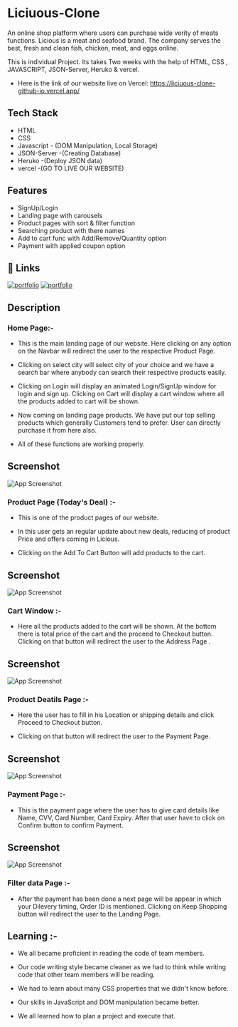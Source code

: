 # Liciuous-Clone
 An online shop platform where users can purchase wide verity of meats functions. Licious is a meat and seafood brand. The company serves the best, fresh and clean fish, chicken, meat, and eggs online.

This is individual Project. Its takes Two weeks with the help of  HTML, CSS , JAVASCRIPT, JSON-Server, Heruko & vercel. 

* Here is the link of our website live on Vercel: https://liciuous-clone-github-io.vercel.app/
## Tech Stack

* HTML
* CSS
* Javascript - (DOM Manipulation, Local Storage)
* JSON-Server -(Creating Database)
* Heruko -(Deploy JSON data)
*  vercel -(GO TO LIVE OUR WEBSITE)
## Features

- SignUp/Login
- Landing page with carousels
- Product pages with sort & filter function
- Searching product with there names
- Add to cart func with Add/Remove/Quantity option
- Payment with applied coupon option

## 🔗 Links
[![portfolio](https://img.shields.io/badge/Deployed_Link-000?style=for-the-badge&logo=ko-fi&logoColor=white)](https://liciuous-clone-github-io.vercel.app/)
[![portfolio](https://img.shields.io/badge/my_portfolio-000?style=for-the-badge&logo=ko-fi&logoColor=white)](https://Santosh2704.github.io/)

## Description

### Home Page:-

* This is the main landing page of our website. Here clicking on any option on the Navbar will redirect the user to the respective Product Page. 

* Clicking on select city will select city of your choice and we have a search bar where anybody can search their respective products easily.

* Clicking on Login will display an animated Login/SignUp window for login and sign up. Clicking on Cart will display a cart window where all the products added to cart will be shown.

* Now coming on landing page products. We have put our top selling products which generally Customers tend to prefer. User can directly purchase it from here also.

* All of these functions are working properly.
## Screenshot

![App Screenshot](https://github.com/Santosh2740/Liciuous-Clone/blob/main/Image/homepage.jpeg)

### Product Page (Today's Deal) :-

* This is one of the product pages of our website.

* In this user gets an regular update about new deals, reducing of product Price and offers coming in Licious.

* Clicking on the Add To Cart Button will add products to the cart.
## Screenshot

![App Screenshot](https://github.com/Santosh2740/Liciuous-Clone/blob/main/Image/Cart%20page.jpeg)



### Cart Window :-


* Here all the products added to the cart will be shown. At the bottom there is total price of the cart and the proceed to Checkout button. Clicking on that button will redirect the user to the Address Page .
## Screenshot

![App Screenshot](https://github.com/Santosh2740/Liciuous-Clone/blob/main/Image/product%20details.jpeg)

### Product Deatils Page :-


* Here the user has to fill in his Location or shipping details and click Proceed to Checkout button. 

* Clicking on that button will redirect the user to the Payment Page.
## Screenshot

![App Screenshot]()

### Payment Page :-


* This is the payment page where the user has to give card details like Name, CVV, Card Number, Card Expiry. After that user have to click on Confirm button to confirm Payment.

## Screenshot

![App Screenshot](https://github.com/Santosh2740/Liciuous-Clone/blob/main/Image/filter%20data.jpeg)

### Filter data  Page :-


* After the payment has been done a next page will be appear in which your Dilevery timing, Order ID is mentioned. Clicking on Keep Shopping button will redirect the user to the Landing Page. 


## Learning :-


* We all became proficient in reading the code of team members.

* Our code writing style became cleaner as we had to think while writing code that other team members will be reading.

* We had to learn about many CSS properties that we didn't know before.

* Our skills in JavaScript and DOM manipulation became better.

* We all learned how to plan a project and execute that.

